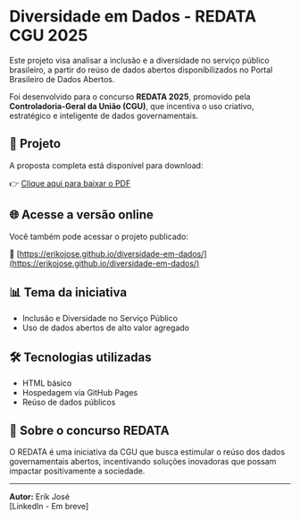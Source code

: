 # Diversidade em Dados - REDATA CGU 2025

Este projeto visa analisar a inclusão e a diversidade no serviço público brasileiro, a partir do reúso de dados abertos disponibilizados no Portal Brasileiro de Dados Abertos.

Foi desenvolvido para o concurso **REDATA 2025**, promovido pela **Controladoria-Geral da União (CGU)**, que incentiva o uso criativo, estratégico e inteligente de dados governamentais.

## 📄 Projeto

A proposta completa está disponível para download:

👉 [Clique aqui para baixar o PDF](Projeto_REDATA_Inclusao_e_Diversidade_no_Servico_Publico.pdf)

## 🌐 Acesse a versão online

Você também pode acessar o projeto publicado:

🔗 [https://erikojose.github.io/diversidade-em-dados/](https://erikojose.github.io/diversidade-em-dados/)

## 📊 Tema da iniciativa

- Inclusão e Diversidade no Serviço Público
- Uso de dados abertos de alto valor agregado

## 🛠️ Tecnologias utilizadas

- HTML básico
- Hospedagem via GitHub Pages
- Reúso de dados públicos

## 📢 Sobre o concurso REDATA

O REDATA é uma iniciativa da CGU que busca estimular o reúso dos dados governamentais abertos, incentivando soluções inovadoras que possam impactar positivamente a sociedade.

---
**Autor:** Erik José  
[LinkedIn - Em breve]  

